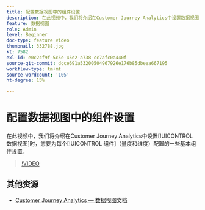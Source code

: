 ```yaml
---
title: 配置数据视图中的组件设置
description: 在此视频中，我们将介绍在Customer Journey Analytics中设置数据视图时，您要为每个组件（量度和维度）配置的一些基本组件设置。
feature: 数据视图
role: Admin
level: Beginner
doc-type: feature video
thumbnail: 332788.jpg
kt: 7582
exl-id: e0c2cf9f-5c5e-45e2-a738-cc7afc0a440f
source-git-commit: dcce691a53200504967926e176b85dbeea667195
workflow-type: tm+mt
source-wordcount: '105'
ht-degree: 15%

---
```


# 配置数据视图中的组件设置

在此视频中，我们将介绍在Customer Journey Analytics中设置[!UICONTROL 数据视图]时，您要为每个[!UICONTROL 组件]（量度和维度）配置的一些基本组件设置。

>[!VIDEO](https://video.tv.adobe.com/v/332788/?quality=12&learn=on)

## 其他资源

* [Customer Journey Analytics — 数据视图文档](https://experienceleague.adobe.com/docs/analytics-platform/using/cja-dataviews/create-dataview.html)
